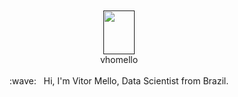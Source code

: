 <div align="center">
  <br><br>
  
  <a href="">
    <img width="50" height="70" src="https://maplestory.io/api/GMS/224/mob/3210450/render/stand"/>
  </a>
  <br>
  vhomello
  <br><br>
  :wave: &nbsp Hi, I'm Vitor Mello, Data Scientist from Brazil.
</div>
  

